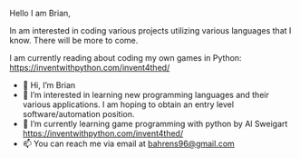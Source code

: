 Hello I am Brian,

In am interested in coding various projects utilizing various languages that I know. There will be more to come.

I am currently reading about coding my own games in Python: https://inventwithpython.com/invent4thed/






- 👋 Hi, I’m  Brian
- 👀 I’m interested in  learning new programming languages and their various applications. I am hoping to obtain an entry level software/automation position.
- 🌱 I’m currently learning  game programming with python by Al Sweigart https://inventwithpython.com/invent4thed/
- 📫 You can reach me via email at bahrens96@gmail.com

<!---
Bahrens96/Bahrens96 is a ✨ special ✨ repository because its `README.md` (this file) appears on your GitHub profile.
You can click the Preview link to take a look at your changes.
--->
